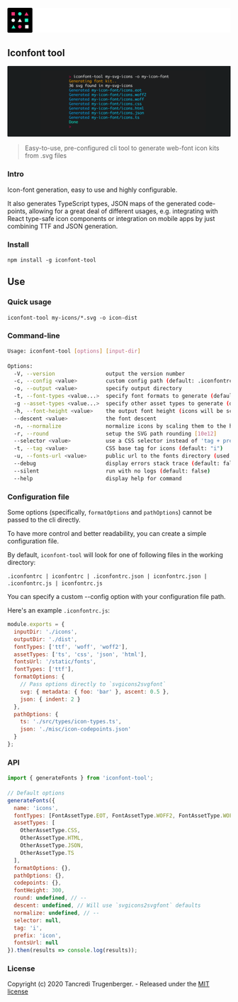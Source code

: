 ![Logo](assets/logo.png)

## Iconfont tool

![Screenshot](assets/screenshot.png)

> Easy-to-use, pre-configured cli tool to generate web-font icon kits from .svg files

### Intro

Icon-font generation, easy to use and highly configurable.

It also generates TypeScript types, JSON maps of the generated code-points, allowing for a great deal of different usages, e.g. integrating with React type-safe icon components or integration on mobile apps by just combining TTF and JSON generation.

### Install

```
npm install -g iconfont-tool
```

## Use

### Quick usage

```
iconfont-tool my-icons/*.svg -o icon-dist
```

### Command-line

```bash
Usage: iconfont-tool [options] [input-dir]

Options:
  -V, --version                output the version number
  -c, --config <value>         custom config path (default: .iconfontrc | iconfontrc | .iconfontrc.json | iconfontrc.json | .iconfontrc.js | iconfontrc.js)
  -o, --output <value>         specify output directory
  -t, --font-types <value...>  specify font formats to generate (default: eot, woff2, woff, available: eot, woff2, woff, ttf, svg)
  -g --asset-types <value...>  specify other asset types to generate (default: css, html, json, ts, available: css, html, json, ts)
  -h, --font-height <value>    the output font height (icons will be scaled so the highest has this height) (default: 300)
  --descent <value>            the font descent
  -n, --normalize              normalize icons by scaling them to the height of the highest icon
  -r, --round                  setup the SVG path rounding [10e12]
  --selector <value>           use a CSS selector instead of 'tag + prefix' (default: null)
  -t, --tag <value>            CSS base tag for icons (default: "i")
  -u, --fonts-url <value>      public url to the fonts directory (used in the generated CSS) (default: "icon")
  --debug                      display errors stack trace (default: false)
  --silent                     run with no logs (default: false)
  --help                       display help for command
```

### Configuration file

Some options (specifically, `formatOptions` and `pathOptions`) cannot be passed to the cli directly.

To have more control and better readability, you can create a simple configuration file.

By default, `iconfont-tool` will look for one of following files in the working directory:

```
.iconfontrc | iconfontrc | .iconfontrc.json | iconfontrc.json | .iconfontrc.js | iconfontrc.js
```

You can specify a custom --config option with your configuration file path.

Here's an example `.iconfontrc.js`:

```js
module.exports = {
  inputDir: './icons',
  outputDir: './dist',
  fontTypes: ['ttf', 'woff', 'woff2'],
  assetTypes: ['ts', 'css', 'json', 'html'],
  fontsUrl: '/static/fonts',
  fontTypes: ['ttf'],
  formatOptions: {
    // Pass options directly to `svgicons2svgfont`
    svg: { metadata: { foo: 'bar' }, ascent: 0.5 },
    json: { indent: 2 }
  },
  pathOptions: {
    ts: './src/types/icon-types.ts',
    json: './misc/icon-codepoints.json'
  }
};
```

### API

```js
import { generateFonts } from 'iconfont-tool';

// Default options
generateFonts({
  name: 'icons',
  fontTypes: [FontAssetType.EOT, FontAssetType.WOFF2, FontAssetType.WOFF],
  assetTypes: [
    OtherAssetType.CSS,
    OtherAssetType.HTML,
    OtherAssetType.JSON,
    OtherAssetType.TS
  ],
  formatOptions: {},
  pathOptions: {},
  codepoints: {},
  fontHeight: 300,
  round: undefined, // --
  descent: undefined, // Will use `svgicons2svgfont` defaults
  normalize: undefined, // --
  selector: null,
  tag: 'i',
  prefix: 'icon',
  fontsUrl: null
}).then(results => console.log(results));
```

### License

Copyright (c) 2020 Tancredi Trugenberger. - Released under the [MIT license](https://github.com/tancredi/iconfont-tool/blob/master/LICENSE)
